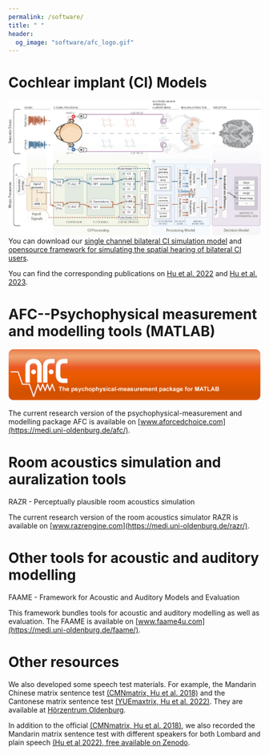 ```yaml
---
permalink: /software/
title: " "
header:
  og_image: "software/afc_logo.gif"
---
```




# Cochlear implant (CI) Models

![](/images/software/aacus230034.gif)
You can download our [single channel bilateral CI simulation model](https://zenodo.org/records/5571858) and [opensource framework for simulating the spatial hearing of bilateral CI users](https://zenodo.org/records/7471961). 

You can find the corresponding publications on [Hu et al. 2022](https://doi.org/10.1007/s10162-021-00823-1) and [Hu et al. 2023](https://doi.org/10.1051/aacus/2023036).



# AFC--Psychophysical measurement and modelling tools (MATLAB)

![](/images/software/afc_logo.gif)
<!--  ![](/images/software/afc.gif)  -->
The current research version of the psychophysical-measurement and modelling package AFC is available on [www.aforcedchoice.com](https://medi.uni-oldenburg.de/afc/). 


# Room acoustics simulation and auralization tools 

<!-- ![](/images/software/razr.gif)  -->

RAZR - Perceptually plausible room acoustics simulation

The current research version of the room acoustics simulator RAZR is available on [www.razrengine.com](https://medi.uni-oldenburg.de/razr/).

# Other tools for acoustic and auditory modelling

FAAME - Framework for Acoustic and Auditory Models and Evaluation

<!-- ![](/images/software/faame.gif)  -->

This framework bundles tools for acoustic and auditory modelling as well as evaluation. The FAAME is available on [www.faame4u.com](https://medi.uni-oldenburg.de/faame/).



# Other resources

We also developed some speech test materials. For example, the Mandarin Chinese matrix sentence test [(CMNmatrix, Hu et al. 2018)](https://doi.org/10.1080/14992027.2018.1483083) and the Cantonese matrix sentence test [ (YUEmaxtrix, Hu et al. 2022)](https://doi.org/10.1080/14992027.2022.2142683). They are available at [Hörzentrum Oldenburg](https://www.hz-ol.de/en/home.html).

In addition to the official [(CMNmatrix, Hu et al. 2018)](https://doi.org/10.1080/14992027.2018.1483083), we also recorded the Mandarin matrix sentence test with different speakers for both Lombard and plain speech [(Hu et al 2022), free available on Zenodo](https://zenodo.org/records/7063030).


